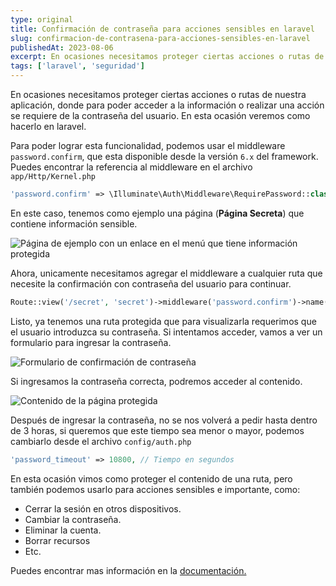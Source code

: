 ```yaml
---
type: original
title: Confirmación de contraseña para acciones sensibles en laravel
slug: confirmacion-de-contrasena-para-acciones-sensibles-en-laravel
publishedAt: 2023-08-06
excerpt: En ocasiones necesitamos proteger ciertas acciones o rutas de nuestra aplicación, donde para poder acceder a la información o realizar una acción se requiere de la contraseña del usuario
tags: ['laravel', 'seguridad']
---
```

En ocasiones necesitamos proteger ciertas acciones o rutas de nuestra aplicación, donde para poder acceder a la información o realizar una acción se requiere de la contraseña del usuario. En esta ocasión veremos como hacerlo en laravel.

Para poder lograr esta funcionalidad, podemos usar el middleware `password.confirm`, que esta disponible desde la versión `6.x` del framework. Puedes encontrar la referencia al middleware en el archivo `app/Http/Kernel.php`

```php title="Kernel.php"
'password.confirm' => \Illuminate\Auth\Middleware\RequirePassword::class,
```

En este caso, tenemos como ejemplo una página (**Página Secreta**) que contiene información sensible.

![Página de ejemplo con un enlace en el menú que tiene información protegida](/images/confirmacion-de-contrasena-para-acciones-sensibles-en-laravel/pagina-ejemplo.webp "Página de ejemplo con un enlace en el menú que tiene información protegida")

Ahora, unicamente necesitamos agregar el middleware a cualquier ruta que necesite la confirmación con contraseña del usuario para continuar.

```php title="web.php"
Route::view('/secret', 'secret')->middleware('password.confirm')->name('secret');
```

Listo, ya tenemos una ruta protegida que para visualizarla requerimos que el usuario introduzca su contraseña. Si intentamos acceder, vamos a ver un formulario para ingresar la contraseña.

![Formulario de confirmación de contraseña](/images/confirmacion-de-contrasena-para-acciones-sensibles-en-laravel/formulario-confirmacion-contrasena.webp "Formulario de confirmación de contraseña")

Si ingresamos la contraseña correcta, podremos acceder al contenido.

![Contenido de la página protegida](/images/confirmacion-de-contrasena-para-acciones-sensibles-en-laravel/contenido-secreto.webp "Contenido de la página protegida")

Después de ingresar la contraseña, no se nos volverá a pedir hasta dentro de 3 horas, si queremos que este tiempo sea menor o mayor, podemos cambiarlo desde el archivo `config/auth.php`

```php title="auth.php"
'password_timeout' => 10800, // Tiempo en segundos
```

En esta ocasión vimos como proteger el contenido de una ruta, pero también podemos usarlo para acciones sensibles e importante, como:

- Cerrar la sesión en otros dispositivos.
- Cambiar la contraseña.
- Eliminar la cuenta.
- Borrar recursos
- Etc.

Puedes encontrar mas información en la <a href="https://laravel.com/docs/10.x/authentication#password-confirmation" target="_blank" title="Documentación de laravel" rel="nofollow">documentación.</a>
